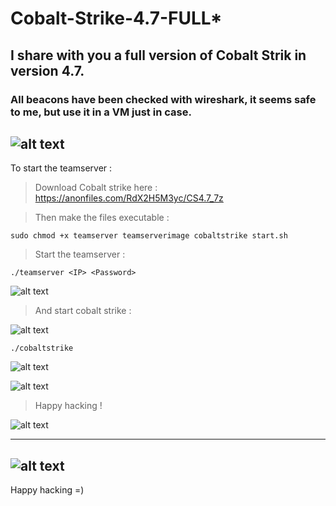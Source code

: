 # Cobalt-Strike-4.7-FULL*

## I share with you a full version of Cobalt Strik in version 4.7.

### All beacons have been checked with wireshark, it seems safe to me, but use it in a VM just in case.

![alt text](https://i.ibb.co/yhmys1G/2Capture.png)
------------------------------------------------------------------------------------------------------------------------------------------------------------------------
To start the teamserver : 

> Download Cobalt strike here : https://anonfiles.com/RdX2H5M3yc/CS4.7_7z

> Then make the files executable :

```
sudo chmod +x teamserver teamserverimage cobaltstrike start.sh
```

> Start the teamserver : 

```
./teamserver <IP> <Password>
```

![alt text](https://i.ibb.co/yhmys1G/2Capture.png)


> And start cobalt strike :

![alt text](https://i.ibb.co/CJmBMdC/Capture3.png)
```
./cobaltstrike
```
![alt text](https://i.ibb.co/yhmys1G/2Capture.png)

![alt text](https://i.ibb.co/3fy0ZZR/Capture2.png)

> Happy hacking !

![alt text](https://i.ibb.co/MDbZnrY/Capture4.png)

------------------------------------------------------------------------------------------------------------------------------------------------------------------------
![alt text](https://i.ibb.co/CvF0Zjd/Capture.png)
------------------------------------------------------------------------------------------------------------------------------------------------------------------------



Happy hacking =)

